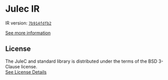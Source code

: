 # Julec IR

IR version: [`7b914fdfb2`](https://github.com/julelang/jule/tree/7b914fdfb29b81301620d93f562d29288ab2dabd)

[See more information](https://manual.jule.dev/getting-started/install-from-source/compile-from-ir.html)

## License

The JuleC and standard library is distributed under the terms of the BSD 3-Clause license. \
[See License Details](./LICENSE)
